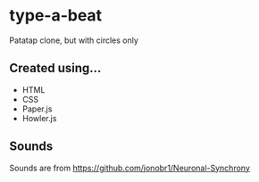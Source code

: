 # type-a-beat
Patatap clone, but with circles only
## Created using...
- HTML
- CSS
- Paper.js
- Howler.js

## Sounds
Sounds are from https://github.com/jonobr1/Neuronal-Synchrony
